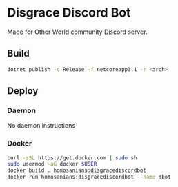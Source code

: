 # Disgrace Discord Bot

Made for Other World community Discord server.

## Build

```bash
dotnet publish -c Release -f netcoreapp3.1 -r <arch>
```

## Deploy

### Daemon

No daemon instructions

### Docker

```bash
curl -sSL https://get.docker.com | sudo sh
sudo usermod -aG docker $USER
docker build . homosanians:disgracediscordbot
docker run homosanians:disgracediscordbot --name dbot
```
